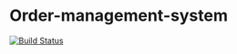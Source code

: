 # Order-management-system 

[![Build Status](https://travis-ci.com/Paulius11/Order-management-system.svg?branch=master)](https://travis-ci.com/Paulius11/Order-management-system)


